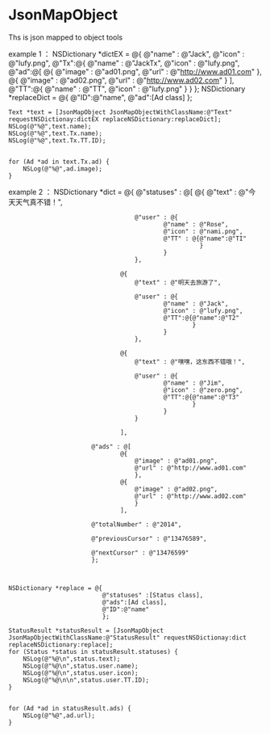 # JsonMapObject
Ths is json mapped to object tools 

example 1 ：
 NSDictionary *dictEX = @{
                             @"name" : @"Jack",
                             @"icon" : @"lufy.png",
                             @"Tx":@{
                                     @"name" : @"JackTx",
                                     @"icon" : @"lufy.png",
                                     @"ad":@[
                                             @{
                                                 @"image" : @"ad01.png",
                                                 @"url" : @"http://www.ad01.com"
                                                 },
                                             @{
                                                 @"image" : @"ad02.png",
                                                 @"url" : @"http://www.ad02.com"
                                                 }
                                             ],
                                     @"TT":@{
                                             @"name" : @"TT",
                                             @"icon" : @"lufy.png"
                                             }
                                     }
                             };
    NSDictionary *replaceDict = @{
                                  @"ID":@"name",
                                  @"ad":[Ad class]
                                  };
    
    
    Text *text = [JsonMapObject JsonMapObjectWithClassName:@"Text" requestNSDictionay:dictEX replaceNSDictionary:replaceDict];
    NSLog(@"%@",text.name);
    NSLog(@"%@",text.Tx.name);
    NSLog(@"%@",text.Tx.TT.ID);
    
    
    for (Ad *ad in text.Tx.ad) {
        NSLog(@"%@",ad.image);
    }
    
    
    
example 2 ：
NSDictionary *dict = @{
                           @"statuses" : @[
                                   @{
                                       @"text" : @"今天天气真不错！",
                                       
                                       @"user" : @{
                                               @"name" : @"Rose",
                                               @"icon" : @"nami.png",
                                               @"TT" : @{@"name":@"TI"
                                                         }
                                               }
                                       },
                                   
                                   @{
                                       @"text" : @"明天去旅游了",
                                       
                                       @"user" : @{
                                               @"name" : @"Jack",
                                               @"icon" : @"lufy.png",
                                               @"TT":@{@"name":@"T2"
                                                       }
                                               }
                                       },
                                   
                                   @{
                                       @"text" : @"嘿嘿，这东西不错哦！",
                                       
                                       @"user" : @{
                                               @"name" : @"Jim",
                                               @"icon" : @"zero.png",
                                               @"TT":@{@"name":@"T3"
                                                       }
                                               }
                                       }
                                   
                                   ],
                           
                           @"ads" : @[
                                   @{
                                       @"image" : @"ad01.png",
                                       @"url" : @"http://www.ad01.com"
                                       },
                                   @{
                                       @"image" : @"ad02.png",
                                       @"url" : @"http://www.ad02.com"
                                       }
                                   ],
                           
                           @"totalNumber" : @"2014",
                           
                           @"previousCursor" : @"13476589",
                           
                           @"nextCursor" : @"13476599"
                           };
    
    
    
    NSDictionary *replace = @{
                              @"statuses" :[Status class],
                              @"ads":[Ad class],
                              @"ID":@"name"
                              };
    
    StatusResult *statusResult = [JsonMapObject JsonMapObjectWithClassName:@"StatusResult" requestNSDictionay:dict replaceNSDictionary:replace];
    for (Status *status in statusResult.statuses) {
        NSLog(@"%@\n",status.text);
        NSLog(@"%@\n",status.user.name);
        NSLog(@"%@\n",status.user.icon);
        NSLog(@"%@\n\n",status.user.TT.ID);
    }
    
    
    for (Ad *ad in statusResult.ads) {
        NSLog(@"%@",ad.url);
    }
